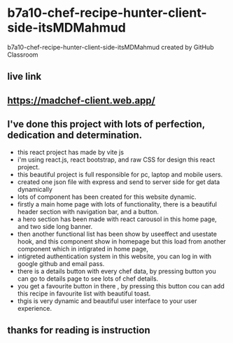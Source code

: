 # b7a10-chef-recipe-hunter-client-side-itsMDMahmud
b7a10-chef-recipe-hunter-client-side-itsMDMahmud created by GitHub Classroom
## live link
## https://madchef-client.web.app/
## I've done this project with lots of perfection, dedication and determination.
* this react project has made by vite js
* i'm using react.js, react bootstrap, and raw CSS for design this react project.
* this beautiful project is full responsible for pc, laptop and mobile users.
* created one json file with express and send to server side for get data dynamically
* lots of component has been created for this website dynamic.
* firstly a main home page with lots of functionality, there is a beautiful header section with navigation bar, and a button.
* a hero section has been made with react carousol in this home page, and two side long banner.
* then another functional  list has been show by useeffect and usestate hook, and this component show in homepage but this load from another component which in intigrated in home page, 
* intigreted authentication system in this website, you can log in with google github and email pass.
* there is a details button with every chef data, by pressing button you can go to details page to see lots of chef details.
* you get a favourite button in there , by pressing this button cou can add this recipe in favourite list with beautiful toast.
* thgis is very dynamic and beautiful user interface to your user experience.
## thanks for reading is instruction
